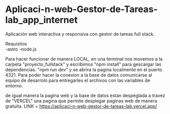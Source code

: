 # Aplicaci-n-web-Gestor-de-Tareas-lab_app_internet
Aplicación web interactiva y responsiva con gestor de tareas full stack.

Requisitos                                
-astro
-node.js  

Para hacer funcionar de manera LOCAL, en una terminal nos movemos a la carpeta "proyecto_fullstack" y escribimos "npm install" para gescargar las dependencias. "npm run dev" y se abrira la pagina localmente en el puerto 4321.
Para poder hacer la conexion a la base de datos comunicarse al equipo de desarrolo para entregarles el archivos con las variables de entorno.

de igual manera la pagina web y la base de datos estan despeglada a travez de "VERCEL" una pagina que permite desplegar paginas web de manera gratuita.
LINK = https://aplicaci-n-web-gestor-de-tareas-lab.vercel.app/
